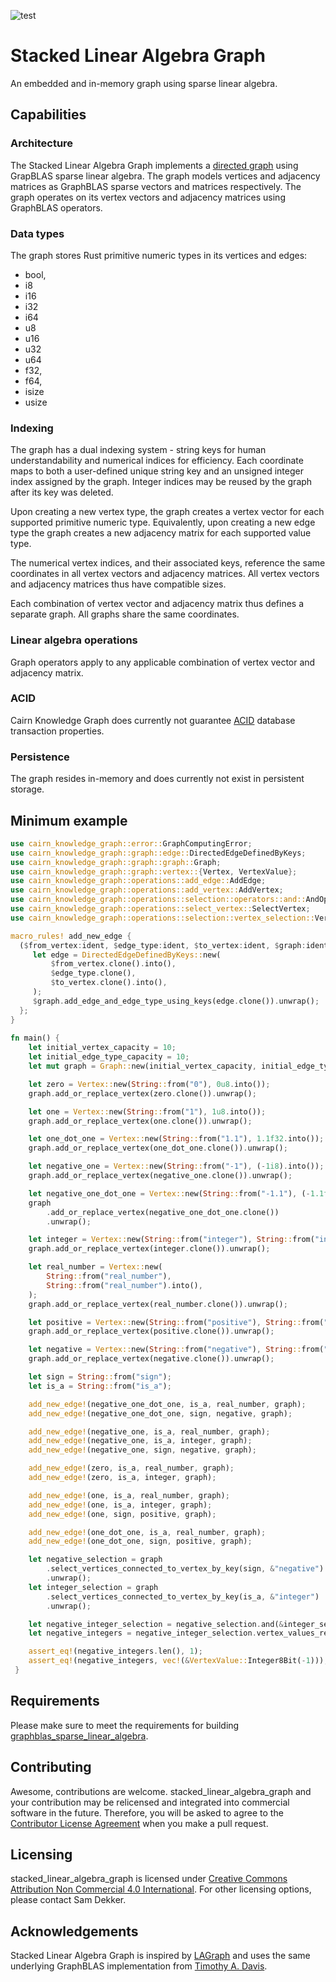 ![test](https://github.com/code-sam/stacked_linear_algebra_graph/actions/workflows/test_main_branch.yml/badge.svg?branch=main)
# Stacked Linear Algebra Graph
An embedded and in-memory graph using sparse linear algebra.

## Capabilities

### Architecture
The Stacked Linear Algebra Graph implements a [directed graph](https://en.wikipedia.org/wiki/Directed_graph) using GrapBLAS sparse linear algebra.
The graph models vertices and adjacency matrices as GraphBLAS sparse vectors and matrices respectively. 
The graph operates on its vertex vectors and adjacency matrices using GraphBLAS operators.

### Data types
The graph stores Rust primitive numeric types in its vertices and edges:
- bool,
- i8
- i16
- i32
- i64
- u8
- u16
- u32
- u64
- f32,
- f64,
- isize
- usize

### Indexing
The graph has a dual indexing system - string keys for human understandability and numerical indices for efficiency. Each coordinate maps to both a user-defined unique string key and an unsigned integer index assigned by the graph. Integer indices may be reused by the graph after its key was deleted.

Upon creating a new vertex type, the graph creates a vertex vector for each supported primitive numeric type. Equivalently, upon creating a new edge type the graph creates a new adjacency matrix for each supported value type.

The numerical vertex indices, and their associated keys, reference the same coordinates in all vertex vectors and adjacency matrices. All vertex vectors and adjacency matrices thus have compatible sizes.

Each combination of vertex vector and adjacency matrix thus defines a separate graph. All graphs share the same coordinates.

### Linear algebra operations
Graph operators apply to any applicable combination of vertex vector and adjacency matrix.


### ACID
Cairn Knowledge Graph does currently not guarantee [ACID](https://en.wikipedia.org/wiki/ACID) database transaction properties.

### Persistence
The graph resides in-memory and does currently not exist in persistent storage.

## Minimum example
```rust
use cairn_knowledge_graph::error::GraphComputingError;
use cairn_knowledge_graph::graph::edge::DirectedEdgeDefinedByKeys;
use cairn_knowledge_graph::graph::graph::Graph;
use cairn_knowledge_graph::graph::vertex::{Vertex, VertexValue};
use cairn_knowledge_graph::operations::add_edge::AddEdge;
use cairn_knowledge_graph::operations::add_vertex::AddVertex;
use cairn_knowledge_graph::operations::selection::operators::and::AndOperator;
use cairn_knowledge_graph::operations::select_vertex::SelectVertex;
use cairn_knowledge_graph::operations::selection::vertex_selection::VertexSelection;

macro_rules! add_new_edge {
  ($from_vertex:ident, $edge_type:ident, $to_vertex:ident, $graph:ident) => {
     let edge = DirectedEdgeDefinedByKeys::new(
         $from_vertex.clone().into(),
         $edge_type.clone(),
         $to_vertex.clone().into(),
     );
     $graph.add_edge_and_edge_type_using_keys(edge.clone()).unwrap();
  };
}
 
fn main() {
    let initial_vertex_capacity = 10;
    let initial_edge_type_capacity = 10;
    let mut graph = Graph::new(initial_vertex_capacity, initial_edge_type_capacity).unwrap();

    let zero = Vertex::new(String::from("0"), 0u8.into());
    graph.add_or_replace_vertex(zero.clone()).unwrap();

    let one = Vertex::new(String::from("1"), 1u8.into());
    graph.add_or_replace_vertex(one.clone()).unwrap();

    let one_dot_one = Vertex::new(String::from("1.1"), 1.1f32.into());
    graph.add_or_replace_vertex(one_dot_one.clone()).unwrap();

    let negative_one = Vertex::new(String::from("-1"), (-1i8).into());
    graph.add_or_replace_vertex(negative_one.clone()).unwrap();

    let negative_one_dot_one = Vertex::new(String::from("-1.1"), (-1.1f32).into());
    graph
        .add_or_replace_vertex(negative_one_dot_one.clone())
        .unwrap();

    let integer = Vertex::new(String::from("integer"), String::from("integer").into());
    graph.add_or_replace_vertex(integer.clone()).unwrap();

    let real_number = Vertex::new(
        String::from("real_number"),
        String::from("real_number").into(),
    );
    graph.add_or_replace_vertex(real_number.clone()).unwrap();

    let positive = Vertex::new(String::from("positive"), String::from("positive").into());
    graph.add_or_replace_vertex(positive.clone()).unwrap();

    let negative = Vertex::new(String::from("negative"), String::from("negative").into());
    graph.add_or_replace_vertex(negative.clone()).unwrap();

    let sign = String::from("sign");
    let is_a = String::from("is_a");

    add_new_edge!(negative_one_dot_one, is_a, real_number, graph);
    add_new_edge!(negative_one_dot_one, sign, negative, graph);

    add_new_edge!(negative_one, is_a, real_number, graph);
    add_new_edge!(negative_one, is_a, integer, graph);
    add_new_edge!(negative_one, sign, negative, graph);

    add_new_edge!(zero, is_a, real_number, graph);
    add_new_edge!(zero, is_a, integer, graph);

    add_new_edge!(one, is_a, real_number, graph);
    add_new_edge!(one, is_a, integer, graph);
    add_new_edge!(one, sign, positive, graph);

    add_new_edge!(one_dot_one, is_a, real_number, graph);
    add_new_edge!(one_dot_one, sign, positive, graph);

    let negative_selection = graph
        .select_vertices_connected_to_vertex_by_key(sign, &"negative")
        .unwrap();
    let integer_selection = graph
        .select_vertices_connected_to_vertex_by_key(is_a, &"integer")
        .unwrap();

    let negative_integer_selection = negative_selection.and(&integer_selection).unwrap();
    let negative_integers = negative_integer_selection.vertex_values_ref().unwrap();

    assert_eq!(negative_integers.len(), 1);
    assert_eq!(negative_integers, vec!(&VertexValue::Integer8Bit(-1)));
 }
 ```

## Requirements
Please make sure to meet the requirements for building [graphblas_sparse_linear_algebra](https://crates.io/crates/graphblas_sparse_linear_algebra).

## Contributing
Awesome, contributions are welcome. stacked_linear_algebra_graph and your contribution may be relicensed and integrated into commercial software in the future. Therefore, you will be asked to agree to the [Contributor License Agreement](contributor-license-agreement.md) when you make a pull request.

 ## Licensing
stacked_linear_algebra_graph is licensed under [Creative Commons Attribution Non Commercial 4.0 International](https://creativecommons.org/licenses/by-nc/4.0/legalcode). For other licensing options, please contact Sam Dekker.

## Acknowledgements
Stacked Linear Algebra Graph is inspired by [LAGraph](https://github.com/GraphBLAS/LAGraph) and uses the same underlying GraphBLAS implementation from [Timothy A. Davis](https://github.com/DrTimothyAldenDavis/GraphBLAS).
